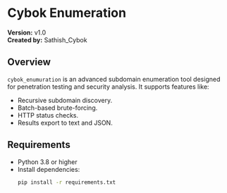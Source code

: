 # Cybok Enumeration

**Version:** v1.0  
**Created by:** Sathish_Cybok

## Overview
`cybok_enumuration` is an advanced subdomain enumeration tool designed for penetration testing and security analysis. It supports features like:
- Recursive subdomain discovery.
- Batch-based brute-forcing.
- HTTP status checks.
- Results export to text and JSON.

## Requirements
- Python 3.8 or higher
- Install dependencies:  
  ```bash
  pip install -r requirements.txt
